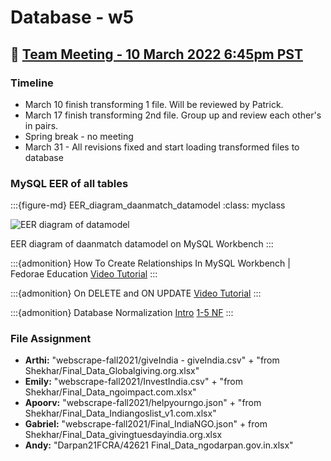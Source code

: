 # Database - w5

## 📅 [Team Meeting - 10 March 2022 6:45pm PST](https://us02web.zoom.us/j/4833516577?pwd=emgvY2xnSEF5Zlh4Si9kVkx3S0dzZz09)

### Timeline

- March 10 finish transforming 1 file. Will be reviewed by Patrick.
- March 17 finish transforming 2nd file. Group up and review each other's in pairs.
- Spring break - no meeting
- March 31 - All revisions fixed and start loading transformed files to database

### MySQL EER of all tables

:::{figure-md} EER_diagram_daanmatch_datamodel
:class: myclass

<img src="images/daanmatch_datamodel.png" alt="EER diagram of datamodel" class="bg-primary mb-1">

EER diagram of daanmatch datamodel on MySQL Workbench
:::

:::{admonition} How To Create Relationships In MySQL Workbench | Fedorae Education
[Video Tutorial](https://www.youtube.com/watch?v=xd9OeA2hYgY&ab_channel=FedoraeEducation)
:::

:::{admonition} On DELETE and ON UPDATE
[Video Tutorial](https://youtu.be/dWJy6ZZylf0)
:::

:::{admonition} Database Normalization
[Intro](https://youtu.be/TOwhX0IhLD8)
[1-5 NF](https://youtu.be/GFQaEYEc8_8)
:::

### File Assignment

- **Arthi:** "webscrape-fall2021/giveIndia - giveIndia.csv" + "from Shekhar/Final_Data_Globalgiving.org.xlsx"
- **Emily:** "webscrape-fall2021/InvestIndia.csv" + "from Shekhar/Final_Data_ngoimpact.com.xlsx"
- **Apoorv:** "webscrape-fall2021/helpyourngo.json" + "from Shekhar/Final_Data_Indiangoslist_v1.com.xlsx"
- **Gabriel:** "webscrape-fall2021/Final_IndiaNGO.json" + from Shekhar/Final_Data_givingtuesdayindia.org.xlsx
- **Andy:** "Darpan21FCRA/42621 Final_Data_ngodarpan.gov.in.xlsx"
